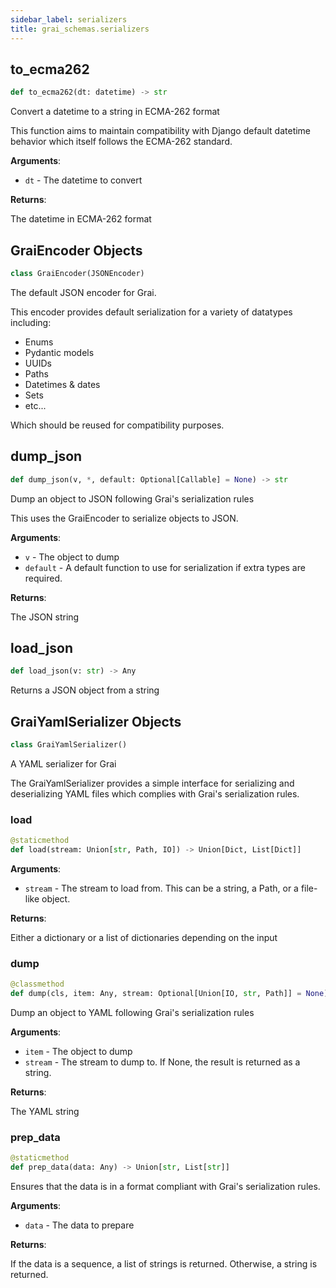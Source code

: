 ```yaml
---
sidebar_label: serializers
title: grai_schemas.serializers
---
```


## to\_ecma262

```python
def to_ecma262(dt: datetime) -> str
```

Convert a datetime to a string in ECMA-262 format

This function aims to maintain compatibility with Django default datetime behavior which itself follows the ECMA-262 standard.

**Arguments**:

- `dt` - The datetime to convert


**Returns**:

  The datetime in ECMA-262 format

## GraiEncoder Objects

```python
class GraiEncoder(JSONEncoder)
```

The default JSON encoder for Grai.

This encoder provides default serialization for a variety of datatypes including:
* Enums
* Pydantic models
* UUIDs
* Paths
* Datetimes &amp; dates
* Sets
* etc...

Which should be reused for compatibility purposes.

## dump\_json

```python
def dump_json(v, *, default: Optional[Callable] = None) -> str
```

Dump an object to JSON following Grai&#x27;s serialization rules

This uses the GraiEncoder to serialize objects to JSON.

**Arguments**:

- `v` - The object to dump
- `default` - A default function to use for serialization if extra types are required.


**Returns**:

  The JSON string

## load\_json

```python
def load_json(v: str) -> Any
```

Returns a JSON object from a string

## GraiYamlSerializer Objects

```python
class GraiYamlSerializer()
```

A YAML serializer for Grai

The GraiYamlSerializer provides a simple interface for serializing and deserializing YAML files which complies with Grai&#x27;s serialization rules.

### load

```python
@staticmethod
def load(stream: Union[str, Path, IO]) -> Union[Dict, List[Dict]]
```

**Arguments**:

- `stream` - The stream to load from. This can be a string, a Path, or a file-like object.


**Returns**:

  Either a dictionary or a list of dictionaries depending on the input

### dump

```python
@classmethod
def dump(cls, item: Any, stream: Optional[Union[IO, str, Path]] = None) -> str
```

Dump an object to YAML following Grai&#x27;s serialization rules

**Arguments**:

- `item` - The object to dump
- `stream` - The stream to dump to. If None, the result is returned as a string.


**Returns**:

  The YAML string


### prep\_data

```python
@staticmethod
def prep_data(data: Any) -> Union[str, List[str]]
```

Ensures that the data is in a format compliant with Grai&#x27;s serialization rules.

**Arguments**:

- `data` - The data to prepare


**Returns**:

  If the data is a sequence, a list of strings is returned. Otherwise, a string is returned.
